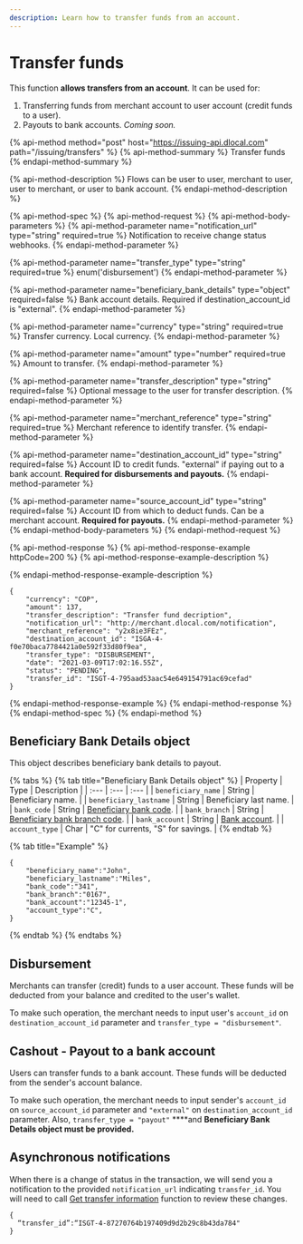 ```yaml
---
description: Learn how to transfer funds from an account.
---
```


# Transfer funds

​This function **allows transfers from an account**. It can be used for:

1. Transferring funds from merchant account to user account \(credit funds to a user\).
2. Payouts to bank accounts. _Coming soon._

{% api-method method="post" host="https://issuing-api.dlocal.com" path="/issuing/transfers" %}
{% api-method-summary %}
Transfer funds
{% endapi-method-summary %}

{% api-method-description %}
Flows can be user to user, merchant to user, user to merchant, or user to bank account.
{% endapi-method-description %}

{% api-method-spec %}
{% api-method-request %}
{% api-method-body-parameters %}
{% api-method-parameter name="notification\_url" type="string" required=true %}
Notification to receive change status webhooks.
{% endapi-method-parameter %}

{% api-method-parameter name="transfer\_type" type="string" required=true %}
enum\('disbursement'\)
{% endapi-method-parameter %}

{% api-method-parameter name="beneficiary\_bank\_details" type="object" required=false %}
Bank account details. Required if destination\_account\_id is "external".
{% endapi-method-parameter %}

{% api-method-parameter name="currency" type="string" required=true %}
Transfer currency. Local currency.
{% endapi-method-parameter %}

{% api-method-parameter name="amount" type="number" required=true %}
Amount to transfer.
{% endapi-method-parameter %}

{% api-method-parameter name="transfer\_description" type="string" required=false %}
Optional message to the user for transfer description.
{% endapi-method-parameter %}

{% api-method-parameter name="merchant\_reference" type="string" required=true %}
Merchant reference to identify transfer.
{% endapi-method-parameter %}

{% api-method-parameter name="destination\_account\_id" type="string" required=false %}
Account ID to credit funds. "external" if paying out to a bank account. **Required for disbursements and payouts.**
{% endapi-method-parameter %}

{% api-method-parameter name="source\_account\_id" type="string" required=false %}
Account ID from which to deduct funds. Can be a merchant account. **Required for payouts.**
{% endapi-method-parameter %}
{% endapi-method-body-parameters %}
{% endapi-method-request %}

{% api-method-response %}
{% api-method-response-example httpCode=200 %}
{% api-method-response-example-description %}

{% endapi-method-response-example-description %}

```
{
    "currency": "COP",
    "amount": 137,
    "transfer_description": "Transfer fund decription",
    "notification_url": "http://merchant.dlocal.com/notification",
    "merchant_reference": "y2x8ie3FEz",
    "destination_account_id": "ISGA-4-f0e70baca7784421a0e592f33d80f9ea",
    "transfer_type": "DISBURSEMENT",
    "date": "2021-03-09T17:02:16.55Z",
    "status": "PENDING",
    "transfer_id": "ISGT-4-795aad53aac54e649154791ac69cefad"
}
```
{% endapi-method-response-example %}
{% endapi-method-response %}
{% endapi-method-spec %}
{% endapi-method %}

## Beneficiary Bank Details object

This object describes beneficiary bank details to payout. 

{% tabs %}
{% tab title="Beneficiary Bank Details object" %}
| Property | Type | Description |
| :--- | :--- | :--- |
| `beneficiary_name` | String | Beneficiary name. |
| `beneficiary_lastname` | String | Beneficiary last name. |
| `bank_code` | String | [Beneficiary bank code](https://docs.dlocal.com/api-documentation/payout-api-reference/payouts#country-requirements). |
| `bank_branch` | String | [Beneficiary bank branch code](https://docs.dlocal.com/api-documentation/payout-api-reference/payouts#country-requirements). |
| `bank_account` | String | [Bank account](https://docs.dlocal.com/api-documentation/payout-api-reference/payouts#country-requirements). |
| `account_type` | Char | "C" for currents, "S" for savings. |
{% endtab %}

{% tab title="Example" %}
```text
{
    "beneficiary_name":"John",
    "beneficiary_lastname":"Miles",
    "bank_code":"341",
    "bank_branch":"0167",
    "bank_account":"12345-1",
    "account_type":"C",
}
```
{% endtab %}
{% endtabs %}

## Disbursement 

Merchants can transfer \(credit\) funds to a user account. These funds will be deducted from your balance and credited to the user's wallet. 

To make such operation, the merchant needs to input user's `account_id` on `destination_account_id` parameter and `transfer_type = "disbursement"`.

## Cashout - Payout to a bank account

Users can transfer funds to a bank account. These funds will be deducted from the sender's account balance.

To make such operation, the merchant needs to input sender's `account_id` on `source_account_id` parameter and `"external"` on `destination_account_id` parameter. Also,  `transfer_type = "payout"` ****and **Beneficiary Bank Details object must be provided.**

## Asynchronous notifications

When there is a change of status in the transaction, we will send you a notification to the provided `notification_url` indicating `transfer_id`. You will need to call [Get transfer information](get-transfer-information.md) function to review these changes.

```text
{ 
  “transfer_id”:“ISGT-4-87270764b197409d9d2b29c8b43da784"
}
```

